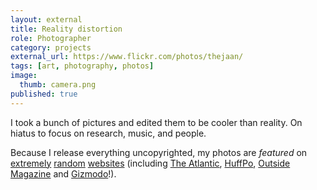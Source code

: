 ```yaml
---
layout: external
title: Reality distortion
role: Photographer
category: projects
external_url: https://www.flickr.com/photos/thejaan/
tags: [art, photography, photos]
image:
  thumb: camera.png
published: true
---
```


I took a bunch of pictures and edited them to be cooler than reality. On hiatus to focus on research, music, and people.

Because I release everything uncopyrighted, my photos are *featured* on [extremely](https://thenewtropic.com/tourism-economy-culture/) [random](http://viagemempauta.com.br/2015/11/09/destinos-vistos-do-alto/) [websites](http://www.liligo.co.uk/travel-magazine/a-fall-in-airfare-has-prompted-people-to-travel-more-this-year-21250.html) (including [The Atlantic](http://www.theatlantic.com/business/archive/2016/05/how-a-neighborhood-block-can-affect-a-persons-success/483983/), [HuffPo](http://www.huffingtonpost.ca/2015/03/09/loblaw-plans-on-opening-5_n_6829712.html), [Outside Magazine](http://www.outsideonline.com/2060641/our-reliance-technology-makes-backcountry-more-dangerous) and [Gizmodo](http://gizmodo.com/preserving-land-isnt-enough-to-save-the-tropics-1770276264)!).